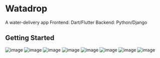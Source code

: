 # Watadrop

A water-delivery app
Frontend: Dart/Flutter
Backend: Python/Django

## Getting Started

![image](https://user-images.githubusercontent.com/69470445/235462609-3f28fdd3-df50-47b8-ab55-92247c926386.jpg)
![image](https://user-images.githubusercontent.com/69470445/235462681-318a73ed-f24d-43f3-9da8-b0dca5c651fe.jpg)
![image](https://user-images.githubusercontent.com/69470445/235462770-124c00c4-221f-40bf-baad-45212831da60.jpg)
![image](https://user-images.githubusercontent.com/69470445/235462423-ee006271-e7f1-4d6b-b3fa-d24c7fececf0.jpg)
![image](https://user-images.githubusercontent.com/69470445/235462985-2828680d-4794-4289-8928-432504b311f6.jpg)
![image](https://user-images.githubusercontent.com/69470445/235463201-4a603b98-7afd-4353-88f9-47562f7ac207.jpg)
![image](https://user-images.githubusercontent.com/69470445/235463524-61c7e7b4-b370-471c-80d0-e9373d1c6f82.jpg)
![image](https://user-images.githubusercontent.com/69470445/235463531-81f0d6e0-c29b-4339-ba45-f13db861bac7.jpg)
